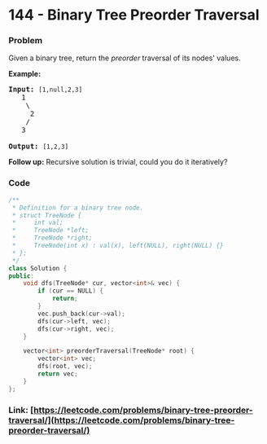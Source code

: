 # 144 - Binary Tree Preorder Traversal

### Problem
<p>Given a binary tree, return the <em>preorder</em> traversal of its nodes&#39; values.</p>

<p><strong>Example:</strong></p>

<pre>
<strong>Input:</strong>&nbsp;<code>[1,null,2,3]</code>
   1
    \
     2
    /
   3

<strong>Output:</strong>&nbsp;<code>[1,2,3]</code>
</pre>

<p><strong>Follow up:</strong> Recursive solution is trivial, could you do it iteratively?</p>


### Code
```cpp
/**
 * Definition for a binary tree node.
 * struct TreeNode {
 *     int val;
 *     TreeNode *left;
 *     TreeNode *right;
 *     TreeNode(int x) : val(x), left(NULL), right(NULL) {}
 * };
 */
class Solution {
public:
    void dfs(TreeNode* cur, vector<int>& vec) {
        if (cur == NULL) {
            return;
        } 
        vec.push_back(cur->val);
        dfs(cur->left, vec);
        dfs(cur->right, vec);
    }

    vector<int> preorderTraversal(TreeNode* root) {
        vector<int> vec;
        dfs(root, vec);
        return vec;
    }
};
```
### Link: [https://leetcode.com/problems/binary-tree-preorder-traversal/](https://leetcode.com/problems/binary-tree-preorder-traversal/)
